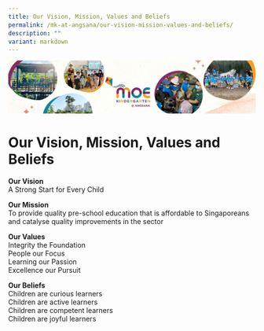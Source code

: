 ```yaml
---
title: Our Vision, Mission, Values and Beliefs
permalink: /mk-at-angsana/our-vision-mission-values-and-beliefs/
description: ""
variant: markdown
---
```

![](/images/MK-Angsana.jpg)

Our Vision, Mission, Values and Beliefs
=======================================


<b>Our Vision</b>
<br>
A Strong Start for Every Child

  

<b>Our Mission</b>
<br>
To provide quality pre-school education that is affordable to Singaporeans and catalyse quality improvements in the sector

  

<b>Our Values</b>
<br>
Integrity the Foundation
<br>
People our Focus
<br>
Learning our Passion
<br>
Excellence our Pursuit

  

<b>Our Beliefs</b>
<br>
Children are curious learners
<br>
Children are active learners
<br>
Children are competent learners
<br>
Children are joyful learners 